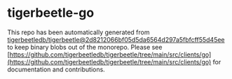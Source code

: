 # tigerbeetle-go
This repo has been automatically generated from [tigerbeetledb/tigerbeetle@2d8212066bf05d5da6564d297a5fbfcff55d45ee](https://github.com/tigerbeetledb/tigerbeetle/commit/2d8212066bf05d5da6564d297a5fbfcff55d45ee) to keep binary blobs out of the monorepo. Please see [https://github.com/tigerbeetledb/tigerbeetle/tree/main/src/clients/go](https://github.com/tigerbeetledb/tigerbeetle/tree/main/src/clients/go) for documentation and contributions.
